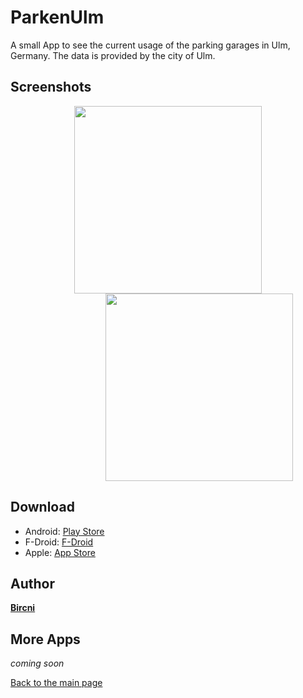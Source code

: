 # ParkenUlm

A small App to see the current usage of the parking garages in Ulm, Germany.
The data is provided by the city of Ulm.

## Screenshots

<div align="center">
<img src="https://github.com/bircni/ParkenUlmAndroid/blob/main/docs/assets/screenshots/Pixel%206/ParkenUlm-dark-Pixel6.png" width="300"  />
<img style="margin-left: 100px" src="https://github.com/bircni/ParkenUlmAndroid/blob/main/docs/assets/screenshots/Pixel%206/ParkenUlm-bright-Pixel6.png" width="300"/>
</div>

## Download

- Android: [Play Store](https://play.google.com/store/apps/details?id=development.parkenulm)
- F-Droid: [F-Droid](https://f-droid.org/packages/development.parkenulm)
- Apple: [App Store](https://apps.apple.com/de/app/id6447651336)

## Author

[**Bircni**](https://github.com/bircni)

## More Apps

*coming soon*

[Back to the main page](../README.md)

